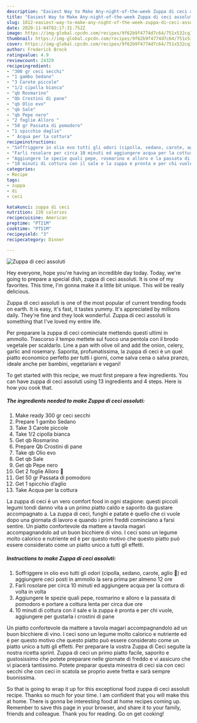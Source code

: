 ```yaml
---
description: "Easiest Way to Make Any-night-of-the-week Zuppa di ceci assoluti"
title: "Easiest Way to Make Any-night-of-the-week Zuppa di ceci assoluti"
slug: 1812-easiest-way-to-make-any-night-of-the-week-zuppa-di-ceci-assoluti
date: 2020-11-04T02:17:31.752Z
image: https://img-global.cpcdn.com/recipes/9f62b9f4774d7c64/751x532cq70/zuppa-di-ceci-assoluti-recipe-main-photo.jpg
thumbnail: https://img-global.cpcdn.com/recipes/9f62b9f4774d7c64/751x532cq70/zuppa-di-ceci-assoluti-recipe-main-photo.jpg
cover: https://img-global.cpcdn.com/recipes/9f62b9f4774d7c64/751x532cq70/zuppa-di-ceci-assoluti-recipe-main-photo.jpg
author: Frederick Brock
ratingvalue: 4.9
reviewcount: 24329
recipeingredient:
- "300 gr ceci secchi"
- "1 gambo Sedano"
- "3 Carote piccole"
- "1/2 cipolla bianca"
- "qb Rosmarino"
- "Qb Crostini di pane"
- "qb Olio evo"
- "qb Sale"
- "qb Pepe nero"
- "2 foglie Alloro "
- "50 gr Passata di pomodoro"
- "1 spicchio daglio"
- " Acqua per la cottura"
recipeinstructions:
- "Soffriggere in olio evo tutti gli odori (cipolla, sedano, carote, aglio 🧄) ed aggiungere ceci posti in ammollo la sera prima per almeno 12 ore"
- "Farli rosolare per circa 10 minuti ed aggiungere acqua per la cottura di volta in volta"
- "Aggiungere le spezie quali pepe, rosmarino e alloro e la passata di pomodoro e portare a cottura lenta per circa due ore"
- "10 minuti di cottura con il sale e la zuppa è pronta e per chi vuole, aggiungere per gustarla i crostini di pane"
categories:
- Recipe
tags:
- zuppa
- di
- ceci

katakunci: zuppa di ceci 
nutrition: 228 calories
recipecuisine: American
preptime: "PT21M"
cooktime: "PT51M"
recipeyield: "3"
recipecategory: Dinner

---
```



![Zuppa di ceci assoluti](https://img-global.cpcdn.com/recipes/9f62b9f4774d7c64/751x532cq70/zuppa-di-ceci-assoluti-recipe-main-photo.jpg)

Hey everyone, hope you're having an incredible day today. Today, we're going to prepare a special dish, zuppa di ceci assoluti. It is one of my favorites. This time, I'm gonna make it a little bit unique. This will be really delicious.

Zuppa di ceci assoluti is one of the most popular of current trending foods on earth. It is easy, it's fast, it tastes yummy. It's appreciated by millions daily. They're fine and they look wonderful. Zuppa di ceci assoluti is something that I've loved my entire life.

Per preparare la zuppa di ceci cominciate mettendo questi ultimi in ammollo. Trascorso il tempo mettete sul fuoco una pentola con il brodo vegetale per scaldarlo. Line a pan with olive oil and add the onion, celery, garlic and rosemary. Saporita, profumatissima, la zuppa di ceci è un quel piatto economico perfetto per tutti i giorni, come salva cena o salva pranzo, ideale anche per bambini, vegetariani e vegani!


To get started with this recipe, we must first prepare a few ingredients. You can have zuppa di ceci assoluti using 13 ingredients and 4 steps. Here is how you cook that.

<!--inarticleads1-->

##### The ingredients needed to make Zuppa di ceci assoluti:

1. Make ready 300 gr ceci secchi
1. Prepare 1 gambo Sedano
1. Take 3 Carote piccole
1. Take 1/2 cipolla bianca
1. Get qb Rosmarino
1. Prepare Qb Crostini di pane
1. Take qb Olio evo
1. Get qb Sale
1. Get qb Pepe nero
1. Get 2 foglie Alloro 🍃
1. Get 50 gr Passata di pomodoro
1. Get 1 spicchio d’aglio
1. Take  Acqua per la cottura


La zuppa di ceci è un vero comfort food in ogni stagione: questi piccoli legumi tondi danno vita a un primo piatto caldo e saporito da gustare accompagnato a. La zuppa di ceci, funghi e patate è quello che ci vuole dopo una giornata di lavoro e quando i primi freddi cominciano a farsi sentire. Un piatto confortevole da mattere a tavola magari accompagnandolo ad un buon bicchiere di vino. I ceci sono un legume molto calorico e nutriente ed è per questo motivo che questo piatto può essere considerato come un piatto unico a tutti gli effetti. 

<!--inarticleads2-->

##### Instructions to make Zuppa di ceci assoluti:

1. Soffriggere in olio evo tutti gli odori (cipolla, sedano, carote, aglio 🧄) ed aggiungere ceci posti in ammollo la sera prima per almeno 12 ore
1. Farli rosolare per circa 10 minuti ed aggiungere acqua per la cottura di volta in volta
1. Aggiungere le spezie quali pepe, rosmarino e alloro e la passata di pomodoro e portare a cottura lenta per circa due ore
1. 10 minuti di cottura con il sale e la zuppa è pronta e per chi vuole, aggiungere per gustarla i crostini di pane


Un piatto confortevole da mattere a tavola magari accompagnandolo ad un buon bicchiere di vino. I ceci sono un legume molto calorico e nutriente ed è per questo motivo che questo piatto può essere considerato come un piatto unico a tutti gli effetti. Per preparare la vostra Zuppa di Ceci seguite la nostra ricetta sprint. Zuppa di ceci un primo piatto facile, saporito e gustosissimo che potete preparare nelle giornate di freddo e vi assicuro che vi piacerà tantissimo. Potete preparar questa minestra di ceci sia con ceci secchi che con ceci in scatola se proprio avete fretta e sarà sempre buonissima. 

So that is going to wrap it up for this exceptional food zuppa di ceci assoluti recipe. Thanks so much for your time. I am confident that you will make this at home. There is gonna be interesting food at home recipes coming up. Remember to save this page in your browser, and share it to your family, friends and colleague. Thank you for reading. Go on get cooking!
